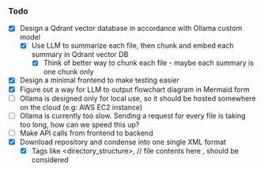 ### Todo
- [X] Design a Qdrant vector database in accordance with Ollama custom model
  - [X] Use LLM to summarize each file, then chunk and embed each summary in Qdrant vector DB
      - [X] Think of better way to chunk each file - maybe each summary is one chunk only
- [X] Design a minimal frontend to make testing easier
- [X] Figure out a way for LLM to output flowchart diagram in Mermaid form
- [ ] Ollama is designed only for local use, so it should be hosted somewhere on the cloud (e.g: AWS EC2 instance)
- [ ] Ollama is currently too slow. Sending a request for every file is taking too long, how can we speed this up?
- [ ] Make API calls from frontend to backend
- [X] Download repository and condense into one single XML format
  - [X] Tags like <directory_structure>, <files> <file path="path"> // file contents here </file> </files>, should be considered
